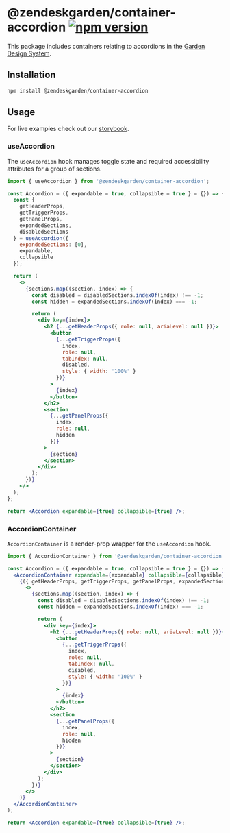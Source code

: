 # @zendeskgarden/container-accordion [![npm version](https://img.shields.io/npm/v/@zendeskgarden/container-accordion.svg?style=flat-square)](https://www.npmjs.com/package/@zendeskgarden/container-accordion)

This package includes containers relating to accordions in the
[Garden Design System](https://zendeskgarden.github.io/).

## Installation

```sh
npm install @zendeskgarden/container-accordion
```

## Usage

For live examples check out our
[storybook](https://zendeskgarden.github.io/react-containers/?path=/story/accordion-container--useaccordion).

### useAccordion

The `useAccordion` hook manages toggle state and required accessibility
attributes for a group of sections.

```jsx static
import { useAccordion } from '@zendeskgarden/container-accordion';

const Accordion = ({ expandable = true, collapsible = true } = {}) => {
  const {
    getHeaderProps,
    getTriggerProps,
    getPanelProps,
    expandedSections,
    disabledSections
  } = useAccordion({
    expandedSections: [0],
    expandable,
    collapsible
  });

  return (
    <>
      {sections.map((section, index) => {
        const disabled = disabledSections.indexOf(index) !== -1;
        const hidden = expandedSections.indexOf(index) === -1;

        return (
          <div key={index}>
            <h2 {...getHeaderProps({ role: null, ariaLevel: null })}>
              <button
                {...getTriggerProps({
                  index,
                  role: null,
                  tabIndex: null,
                  disabled,
                  style: { width: '100%' }
                })}
              >
                {index}
              </button>
            </h2>
            <section
              {...getPanelProps({
                index,
                role: null,
                hidden
              })}
            >
              {section}
            </section>
          </div>
        );
      })}
    </>
  );
};

return <Accordion expandable={true} collapsible={true} />;
```

### AccordionContainer

`AccordionContainer` is a render-prop wrapper for the `useAccordion` hook.

```jsx static
import { AccordionContainer } from '@zendeskgarden/container-accordion';

const Accordion = ({ expandable = true, collapsible = true } = {}) => (
  <AccordionContainer expandable={expandable} collapsible={collapsible}>
    {({ getHeaderProps, getTriggerProps, getPanelProps, expandedSections, disabledSections }) => (
      <>
        {sections.map((section, index) => {
          const disabled = disabledSections.indexOf(index) !== -1;
          const hidden = expandedSections.indexOf(index) === -1;

          return (
            <div key={index}>
              <h2 {...getHeaderProps({ role: null, ariaLevel: null })}>
                <button
                  {...getTriggerProps({
                    index,
                    role: null,
                    tabIndex: null,
                    disabled,
                    style: { width: '100%' }
                  })}
                >
                  {index}
                </button>
              </h2>
              <section
                {...getPanelProps({
                  index,
                  role: null,
                  hidden
                })}
              >
                {section}
              </section>
            </div>
          );
        })}
      </>
    )}
  </AccordionContainer>
);

return <Accordion expandable={true} collapsible={true} />;
```
